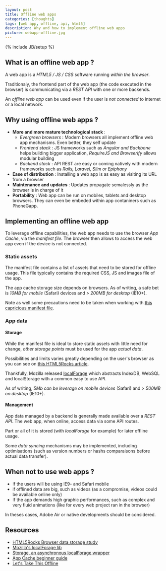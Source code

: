 ```yaml
---
layout: post
title: Offline web apps
categories: [thoughts]
tags: [web app, offline, api, html5]
description: Why and how to implement offline web apps
picture: webapp-offline.jpg
---
```

{% include JB/setup %}

## What is an offline web app ?
A web app is a _HTML5 / JS / CSS_ software running _within the browser_.

Traditionaly, the frontend part of the web app (the code executed in the browser) is communicating via a _REST API_ with one or more backends.

An _offline web app_ can be used even if the user is _not connected_ to internet or a local network.

## Why using offline web apps ?
- **More and more mature technological stack** : 
    - *Evergreen browsers* : Modern browsers all implement offline web app mechanisms. Even better, they self update 
    - *Frontend stack* : JS frameworks such as _Angular and Backbone_ helps building bigger application, _RequireJS and Browserify_ allows modular building
    - *Backend stack* : API REST are easy or coming natively with modern frameworks such as _Rails, Laravel, Slim or Epiphany_
- **Ease of distribution** : Installing a web app is as easy as visiting its URL from a browser
- **Maintenance and updates** : Updates propagate semalessly as the browser is in charge of it
- **Portability** : Web app can be run on mobiles, tablets and desktop browsers. They can even be embeded within app contaniners such as PhoneGapp.

## Implementing an offline web app
To leverage offline capabilities, the web app needs to use the browser _App Cache_, via the _manifest file_.
The browser then allows to access the web app even if the device is not connected.

### Static assets
The manifest file contains a list of assets that need to be stored for offline usage.
This file typically contains the required CSS, JS and images file of the app.

The app cache storage size depends on browsers. As of writing, a safe bet is _10MB for mobile_ (Safari) devices and _> 200MB for desktop_ (IE10+).

Note as well some precautions need to be taken when working with [this capricious manifest file](http://alistapart.com/article/application-cache-is-a-douchebag).

### App data

#### Storage
While the manifest file is ideal to store static assets with little need for change, _other storage points_ must be used for the app _actual data_.

Possibilities and limits varies greatly depending on the user's browser as you can see on [this HTML5Rocks article](http://www.html5rocks.com/en/tutorials/offline/quota-research/?redirect_from_locale).

Thankfully, Mozilla released [localForage](https://github.com/mozilla/localForage) which abstracts IndexDB, WebSQL and localStorage with a common easy to use API.

As of writing, _5Mb can be leverage on mobile devices_ (Safari) and _> 500MB on desktop_ (IE10+).

#### Management
App data managed by a backend is generally made available over a _REST API_. The web app, when online, access data via some API routes. 

Part or all of it is stored (with _localForage_ for example) for later offline usage.

Some _data syncing_ mechanisms may be implemented, including optimisations (such as version numbers or hashs comparaisons before actual data transfer).


## When not to use web apps ?
- If the users will be using IE9- and Safari mobile
- if offlined data are big, such as videos (as a compromise, videos could be available online only)
- If the app demands high graphic performances, such as complex and very fluid animations (like for every web project ran in the browser)
 
In theses cases, Adobe Air or native developments should be considered.

## Resources
- [HTML5Rocks Browser data storage study](http://www.html5rocks.com/en/tutorials/offline/quota-research/?redirect_from_locale=fr)
- [Mozilla's localForage lib](https://github.com/mozilla/localForage)
- [Storage, an asynchronous localForage wrapper](https://github.com/alekseykulikov/storage)
- [App Cache beginner guide](http://www.html5rocks.com/en/tutorials/appcache/beginner/)
- [Let's Take This Offline](http://diveintohtml5.info/offline.html)